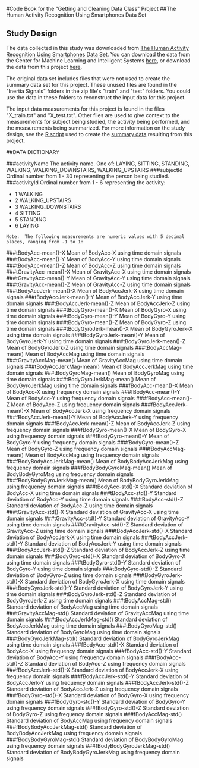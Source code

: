 #Code Book for the "Getting and Cleaning Data Class" Project
##The Human Activity Recognition Using Smartphones Data Set 

## Study Design

The data collected in this study was downloaded from [The Human Activity Recognition Using Smartphones Data Set](http://archive.ics.uci.edu/ml/datasets/Human+Activity+Recognition+Using+Smartphones).  You can download the data from the Center for Machine Learning and Intelligent Systems [here](https://d396qusza40orc.cloudfront.net/getdata%2Fprojectfiles%2FUCI%20HAR%20Dataset.zip), or download the data from this project [here](https://github.com/tflander/CourseraDataCleaningProject/blob/master/Dataset.zip).

The original data set includes files that were not used to create the summary data set for this project.  These unused files are found in the "Inertia Signals" folders in the zip file's "train" and "test" folders.  You could use the data in these folders to reconstruct the input data for this project.

The input data measurements for this project is found in the files "X\_train.txt" and "X\_test.txt".  Other files are used to give context to the measurements for subject being studied, the activity being performed, and the measurements being summarized.  For more information on the study design, see the [R script](https://github.com/tflander/CourseraDataCleaningProject/blob/master/run_analysis.R) used to create the [summary data](https://github.com/tflander/CourseraDataCleaningProject/blob/master/summaryData.rtbl.txt) resulting from this project.

##DATA DICTIONARY

###activityName
 The activity name.  One of:  LAYING, SITTING, STANDING, WALKING, WALKING_DOWNSTAIRS, WALKING_UPSTAIRS
###subjectId
 Ordinal number from 1 - 30 representing the person being studied.
###activityId
 Ordinal number from 1 - 6 representing the activity:
- 1 WALKING
- 2 WALKING_UPSTAIRS
- 3 WALKING_DOWNSTAIRS
- 4 SITTING
- 5 STANDING
- 6 LAYING

 ```
 Note:  The following measurements are numeric values with 5 decimal places, ranging from -1 to 1:
 ```
###tBodyAcc-mean()-X
Mean of BodyAcc-X using time domain signals
###tBodyAcc-mean()-Y
Mean of BodyAcc-Y using time domain signals
###tBodyAcc-mean()-Z
Mean of BodyAcc-Z using time domain signals
###tGravityAcc-mean()-X
Mean of GravityAcc-X using time domain signals
###tGravityAcc-mean()-Y
Mean of GravityAcc-Y using time domain signals
###tGravityAcc-mean()-Z
Mean of GravityAcc-Z using time domain signals
###tBodyAccJerk-mean()-X
Mean of BodyAccJerk-X using time domain signals
###tBodyAccJerk-mean()-Y
Mean of BodyAccJerk-Y using time domain signals
###tBodyAccJerk-mean()-Z
Mean of BodyAccJerk-Z using time domain signals
###tBodyGyro-mean()-X
Mean of BodyGyro-X using time domain signals
###tBodyGyro-mean()-Y
Mean of BodyGyro-Y using time domain signals
###tBodyGyro-mean()-Z
Mean of BodyGyro-Z using time domain signals
###tBodyGyroJerk-mean()-X
Mean of BodyGyroJerk-X using time domain signals
###tBodyGyroJerk-mean()-Y
Mean of BodyGyroJerk-Y using time domain signals
###tBodyGyroJerk-mean()-Z
Mean of BodyGyroJerk-Z using time domain signals
###tBodyAccMag-mean()
Mean of BodyAccMag using time domain signals
###tGravityAccMag-mean()
Mean of GravityAccMag using time domain signals
###tBodyAccJerkMag-mean()
Mean of BodyAccJerkMag using time domain signals
###tBodyGyroMag-mean()
Mean of BodyGyroMag using time domain signals
###tBodyGyroJerkMag-mean()
Mean of BodyGyroJerkMag using time domain signals
###fBodyAcc-mean()-X
Mean of BodyAcc-X using frequency domain signals
###fBodyAcc-mean()-Y
Mean of BodyAcc-Y using frequency domain signals
###fBodyAcc-mean()-Z
Mean of BodyAcc-Z using frequency domain signals
###fBodyAccJerk-mean()-X
Mean of BodyAccJerk-X using frequency domain signals
###fBodyAccJerk-mean()-Y
Mean of BodyAccJerk-Y using frequency domain signals
###fBodyAccJerk-mean()-Z
Mean of BodyAccJerk-Z using frequency domain signals
###fBodyGyro-mean()-X
Mean of BodyGyro-X using frequency domain signals
###fBodyGyro-mean()-Y
Mean of BodyGyro-Y using frequency domain signals
###fBodyGyro-mean()-Z
Mean of BodyGyro-Z using frequency domain signals
###fBodyAccMag-mean()
Mean of BodyAccMag using frequency domain signals
###fBodyBodyAccJerkMag-mean()
Mean of BodyBodyAccJerkMag using frequency domain signals
###fBodyBodyGyroMag-mean()
Mean of BodyBodyGyroMag using frequency domain signals
###fBodyBodyGyroJerkMag-mean()
Mean of BodyBodyGyroJerkMag using frequency domain signals
###tBodyAcc-std()-X
Standard deviation of BodyAcc-X using time domain signals
###tBodyAcc-std()-Y
Standard deviation of BodyAcc-Y using time domain signals
###tBodyAcc-std()-Z
Standard deviation of BodyAcc-Z using time domain signals
###tGravityAcc-std()-X
Standard deviation of GravityAcc-X using time domain signals
###tGravityAcc-std()-Y
Standard deviation of GravityAcc-Y using time domain signals
###tGravityAcc-std()-Z
Standard deviation of GravityAcc-Z using time domain signals
###tBodyAccJerk-std()-X
Standard deviation of BodyAccJerk-X using time domain signals
###tBodyAccJerk-std()-Y
Standard deviation of BodyAccJerk-Y using time domain signals
###tBodyAccJerk-std()-Z
Standard deviation of BodyAccJerk-Z using time domain signals
###tBodyGyro-std()-X
Standard deviation of BodyGyro-X using time domain signals
###tBodyGyro-std()-Y
Standard deviation of BodyGyro-Y using time domain signals
###tBodyGyro-std()-Z
Standard deviation of BodyGyro-Z using time domain signals
###tBodyGyroJerk-std()-X
Standard deviation of BodyGyroJerk-X using time domain signals
###tBodyGyroJerk-std()-Y
Standard deviation of BodyGyroJerk-Y using time domain signals
###tBodyGyroJerk-std()-Z
Standard deviation of BodyGyroJerk-Z using time domain signals
###tBodyAccMag-std()
Standard deviation of BodyAccMag using time domain signals
###tGravityAccMag-std()
Standard deviation of GravityAccMag using time domain signals
###tBodyAccJerkMag-std()
Standard deviation of BodyAccJerkMag using time domain signals
###tBodyGyroMag-std()
Standard deviation of BodyGyroMag using time domain signals
###tBodyGyroJerkMag-std()
Standard deviation of BodyGyroJerkMag using time domain signals
###fBodyAcc-std()-X
Standard deviation of BodyAcc-X using frequency domain signals
###fBodyAcc-std()-Y
Standard deviation of BodyAcc-Y using frequency domain signals
###fBodyAcc-std()-Z
Standard deviation of BodyAcc-Z using frequency domain signals
###fBodyAccJerk-std()-X
Standard deviation of BodyAccJerk-X using frequency domain signals
###fBodyAccJerk-std()-Y
Standard deviation of BodyAccJerk-Y using frequency domain signals
###fBodyAccJerk-std()-Z
Standard deviation of BodyAccJerk-Z using frequency domain signals
###fBodyGyro-std()-X
Standard deviation of BodyGyro-X using frequency domain signals
###fBodyGyro-std()-Y
Standard deviation of BodyGyro-Y using frequency domain signals
###fBodyGyro-std()-Z
Standard deviation of BodyGyro-Z using frequency domain signals
###fBodyAccMag-std()
Standard deviation of BodyAccMag using frequency domain signals
###fBodyBodyAccJerkMag-std()
Standard deviation of BodyBodyAccJerkMag using frequency domain signals
###fBodyBodyGyroMag-std()
Standard deviation of BodyBodyGyroMag using frequency domain signals
###fBodyBodyGyroJerkMag-std()
Standard deviation of BodyBodyGyroJerkMag using frequency domain signals
